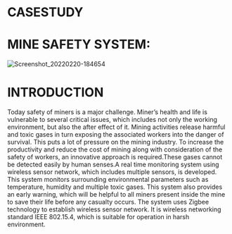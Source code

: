 # CASESTUDY
# MINE SAFETY SYSTEM:
![Screenshot_20220220-184654](https://user-images.githubusercontent.com/98878142/154846016-00ccc435-e368-4818-8b27-9b35dbb8378a.jpg)                  

# INTRODUCTION
   Today safety of miners is a major challenge. Miner’s health and life is vulnerable to several
critical issues, which includes not only the working environment, but also the after effect of it.
Mining activities release harmful and toxic gases in turn exposing the associated workers into
the danger of survival. This puts a lot of pressure on the mining industry. To increase the
productivity and reduce the cost of mining along with consideration of the safety of workers,
an innovative approach is required.These gases cannot be detected easily by human senses.A real
time monitoring system using wireless sensor network, which includes multiple sensors, is
developed. This system monitors surrounding environmental parameters such as temperature,
humidity and multiple toxic gases. This system also provides an early warning, which will be
helpful to all miners present inside the mine to save their life before any casualty occurs. The
system uses Zigbee technology to establish wireless sensor network. It is wireless networking
standard IEEE 802.15.4, which is suitable for operation in harsh environment. 
